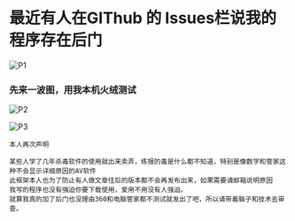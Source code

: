 # 最近有人在GIThub 的 Issues栏说我的程序存在后门
![P1](https://github.com/B1eed/Veronica-framework/blob/master/%E5%AE%89%E5%85%A8%E9%97%AE%E9%A2%98/1.png?raw=true "说明")
### 先来一波图，用我本机火绒测试

![P2](https://github.com/B1eed/Veronica-framework/blob/master/%E5%AE%89%E5%85%A8%E9%97%AE%E9%A2%98/2.png?raw=true "说明")

![P3](https://github.com/B1eed/Veronica-framework/blob/master/%E5%AE%89%E5%85%A8%E9%97%AE%E9%A2%98/3.png?raw=true "说明")

`本人再次声明`

    某些人学了几年杀毒软件的使用就出来卖弄，练报的毒是什么都不知道，特别是像数字和管家这种不会显示详细原因的AV软件
    此框架本人也为了防止有人做文章往后的版本都不会再发布出来，如果需要请邮箱说明原因
    我写的程序也没有强迫你要下载使用，爱用不用没有人强迫。
    就算我真的加了后门也没理由360和电脑管家都不测试就发出了吧，所以请带着脑子和技术去审查。
    
    



